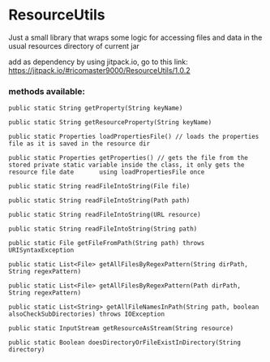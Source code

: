 # ResourceUtils
Just a small library that wraps some logic for accessing files and data in the usual resources directory of current jar

add as dependency by using jitpack.io, go to this link: https://jitpack.io/#ricomaster9000/ResourceUtils/1.0.2

### methods available:

    public static String getProperty(String keyName)

    public static String getResourceProperty(String keyName)

    public static Properties loadPropertiesFile() // loads the properties file as it is saved in the resource dir

    public static Properties getProperties() // gets the file from the stored private static variable inside the class, it only gets the resource file date       using loadPropertiesFile once

    public static String readFileIntoString(File file)

    public static String readFileIntoString(Path path)

    public static String readFileIntoString(URL resource)

    public static String readFileIntoString(String path)

    public static File getFileFromPath(String path) throws URISyntaxException

    public static List<File> getAllFilesByRegexPattern(String dirPath, String regexPattern)

    public static List<File> getAllFilesByRegexPattern(Path dirPath, String regexPattern)

    public static List<String> getAllFileNamesInPath(String path, boolean alsoCheckSubDirectories) throws IOException

    public static InputStream getResourceAsStream(String resource)

    public static Boolean doesDirectoryOrFileExistInDirectory(String directory)

